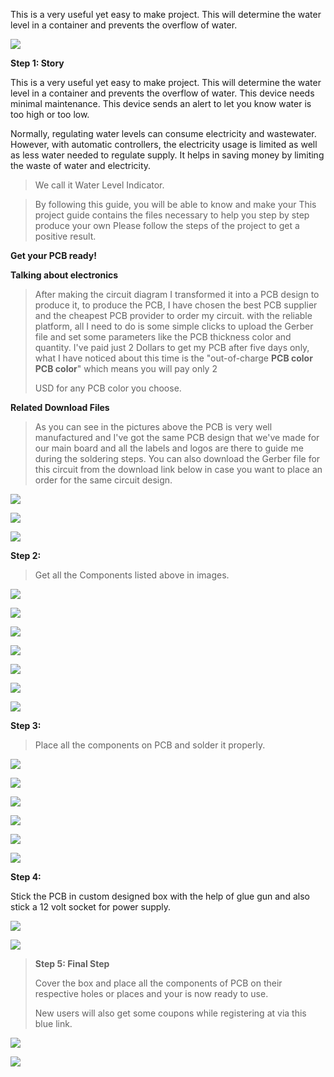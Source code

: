 


This is a very useful yet easy to make project. This will determine the
water level in a container and prevents the overflow of water.

![](vertopal_2b8fd25a210f44ccb88d9afd4de93786/media/image3.png)

**Step 1: Story**

This is a very useful yet easy to make project. This will determine the
water level in a container and prevents the overflow of water. This
device needs minimal maintenance. This device sends an alert to let you
know water is too high or too low.

Normally, regulating water levels can consume electricity and
wastewater. However, with automatic controllers, the electricity usage
is limited as well as less water needed to regulate supply. It helps in
saving money by limiting the waste of water and electricity.

> We call it Water Level Indicator.


> By following this guide, you will be able to know and make your This
> project guide contains the files necessary to help you step by step
> produce your own Please follow the steps of the project to get a
> positive result.



**Get your PCB ready!**

**Talking about electronics**



> After making the circuit diagram I transformed it into a PCB design to
> produce it, to produce the PCB, I have chosen the best PCB supplier
> and the cheapest PCB provider to order my circuit. with the reliable
> platform, all I need to do is some simple clicks to upload the Gerber
> file and set some parameters like the PCB thickness color and quantity.
> I've paid just 2 Dollars to get my PCB after five days only, what I
> have noticed about this time is the \"out-of-charge **PCB color PCB
> color**\" which means you will pay only 2
>
> USD for any PCB color you choose.

**Related Download Files**

> As you can see in the pictures above the PCB is very well manufactured
> and I've got the same PCB design that we've made for our main board
> and all the labels and logos are there to guide me during the
> soldering steps. You can also download the Gerber file for this circuit
> from the download link below in case you want to place an order for
> the same circuit design.

![](vertopal_2b8fd25a210f44ccb88d9afd4de93786/media/image6.png)

![](vertopal_2b8fd25a210f44ccb88d9afd4de93786/media/image7.png)

![](vertopal_2b8fd25a210f44ccb88d9afd4de93786/media/image8.png)

**Step 2:**

> Get all the Components listed above in images.



![](vertopal_2b8fd25a210f44ccb88d9afd4de93786/media/image9.png)

![](vertopal_2b8fd25a210f44ccb88d9afd4de93786/media/image10.png)



![](vertopal_2b8fd25a210f44ccb88d9afd4de93786/media/image11.png)

![](vertopal_2b8fd25a210f44ccb88d9afd4de93786/media/image12.png)



![](vertopal_2b8fd25a210f44ccb88d9afd4de93786/media/image13.png)

![](vertopal_2b8fd25a210f44ccb88d9afd4de93786/media/image14.png)



![](vertopal_2b8fd25a210f44ccb88d9afd4de93786/media/image15.png)

**Step 3:**

> Place all the components on PCB and solder it properly.

![](vertopal_2b8fd25a210f44ccb88d9afd4de93786/media/image16.png)



![](vertopal_2b8fd25a210f44ccb88d9afd4de93786/media/image17.png)

![](vertopal_2b8fd25a210f44ccb88d9afd4de93786/media/image18.png)



![](vertopal_2b8fd25a210f44ccb88d9afd4de93786/media/image19.png)

![](vertopal_2b8fd25a210f44ccb88d9afd4de93786/media/image20.png)



![](vertopal_2b8fd25a210f44ccb88d9afd4de93786/media/image21.png)

**Step 4:**

Stick the PCB in custom designed box with the help of glue gun and also
stick a 12 volt socket for power supply.

![](vertopal_2b8fd25a210f44ccb88d9afd4de93786/media/image22.png)


![](vertopal_2b8fd25a210f44ccb88d9afd4de93786/media/image23.png)

> **Step 5: Final Step**
>
> Cover the box and place all the components of PCB on their respective
> holes or places and your is now ready to use.
>
> New users will also get some coupons while registering at via this
> blue link.



![](vertopal_2b8fd25a210f44ccb88d9afd4de93786/media/image24.png)

![](vertopal_2b8fd25a210f44ccb88d9afd4de93786/media/image25.png)


